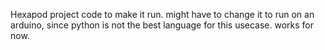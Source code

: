 Hexapod project code to make it run. might have to change it to run on an arduino, since python is not the best language for this usecase. works for now.
